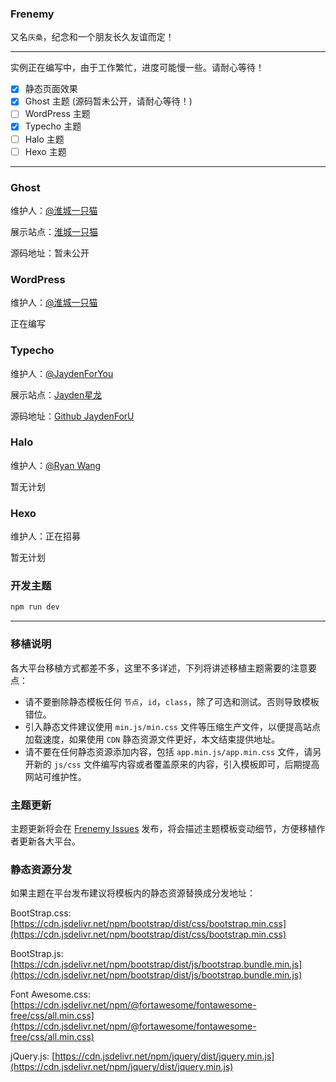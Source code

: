 ### Frenemy

又名`庆桑`，纪念和一个朋友长久友谊而定！

---

实例正在编写中，由于工作繁忙，进度可能慢一些。请耐心等待！

 - [x] 静态页面效果
 - [x] Ghost 主题 (源码暂未公开，请耐心等待！)
 - [ ] WordPress 主题
 - [x] Typecho 主题
 - [ ] Halo 主题
 - [ ] Hexo 主题
 
 ---
 
 ### Ghost
 
 维护人：[@淮城一只猫](https://github.com/JaxsonWang)
 
 展示站点：[淮城一只猫](https://iiong.com)
 
 源码地址：暂未公开
 
 ### WordPress
 
 维护人：[@淮城一只猫](https://github.com/JaxsonWang)
 
 正在编写
 
 ### Typecho
 
 维护人：[@JaydenForYou](https://github.com/JaydenForYou)
 
 展示站点：[Jayden星龙](https://iobiji.com/)

 源码地址：[Github JaydenForU](https://github.com/JaydenForYou/JaydenForU)

### Halo
 
 维护人：[@Ryan Wang](https://github.com/ruibaby)
 
 暂无计划

### Hexo
 
 维护人：正在招募
 
 暂无计划

### 开发主题

```bash
npm run dev
```

---

### 移植说明

各大平台移植方式都差不多，这里不多详述，下列将讲述移植主题需要的注意要点：

- 请不要删除静态模板任何 `节点`，`id`，`class`，除了可选和测试。否则导致模板错位。
- 引入静态文件建议使用 `min.js/min.css` 文件等压缩生产文件，以便提高站点加载速度，如果使用 `CDN` 静态资源文件更好，本文结束提供地址。
- 请不要在任何静态资源添加内容，包括 `app.min.js/app.min.css` 文件，请另开新的 `js/css` 文件编写内容或者覆盖原来的内容，引入模板即可，后期提高网站可维护性。

### 主题更新

主题更新将会在 [Frenemy Issues](https://github.com/JaxsonWang/Frenemy/issues) 发布，将会描述主题模板变动细节，方便移植作者更新各大平台。


### 静态资源分发

如果主题在平台发布建议将模板内的静态资源替换成分发地址：

BootStrap.css: [https://cdn.jsdelivr.net/npm/bootstrap/dist/css/bootstrap.min.css](https://cdn.jsdelivr.net/npm/bootstrap/dist/css/bootstrap.min.css)

BootStrap.js: [https://cdn.jsdelivr.net/npm/bootstrap/dist/js/bootstrap.bundle.min.js](https://cdn.jsdelivr.net/npm/bootstrap/dist/js/bootstrap.bundle.min.js)

Font Awesome.css: [https://cdn.jsdelivr.net/npm/@fortawesome/fontawesome-free/css/all.min.css](https://cdn.jsdelivr.net/npm/@fortawesome/fontawesome-free/css/all.min.css)

jQuery.js: [https://cdn.jsdelivr.net/npm/jquery/dist/jquery.min.js](https://cdn.jsdelivr.net/npm/jquery/dist/jquery.min.js)
